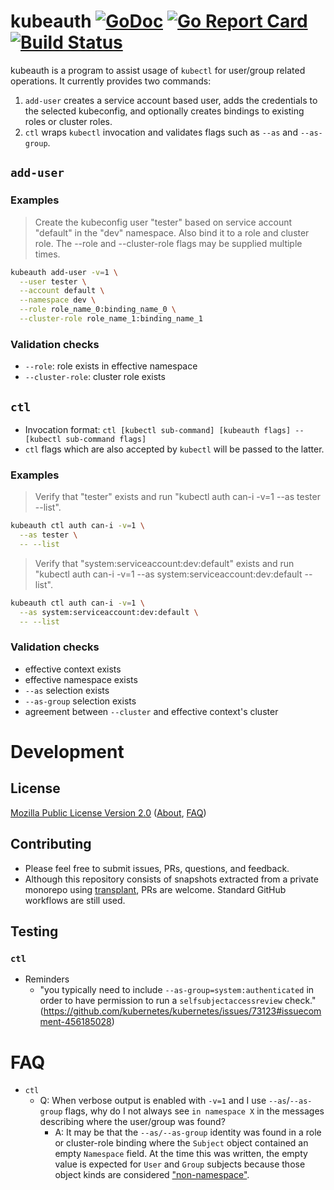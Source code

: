 # kubeauth [![GoDoc](https://godoc.org/github.com/codeactual/kubeauth?status.svg)](https://pkg.go.dev/mod/github.com/codeactual/kubeauth) [![Go Report Card](https://goreportcard.com/badge/github.com/codeactual/kubeauth)](https://goreportcard.com/report/github.com/codeactual/kubeauth) [![Build Status](https://travis-ci.org/codeactual/kubeauth.png)](https://travis-ci.org/codeactual/kubeauth)

kubeauth is a program to assist usage of `kubectl` for user/group related operations. It currently provides two commands:

1. `add-user` creates a service account based user, adds the credentials to the selected kubeconfig, and optionally creates bindings to existing roles or cluster roles.
1. `ctl` wraps `kubectl` invocation and validates flags such as `--as` and `--as-group`.

## `add-user`

### Examples

> Create the kubeconfig user "tester" based on service account "default" in the "dev" namespace. Also bind it to a role and cluster role. The --role and --cluster-role flags may be supplied multiple times.

```bash
kubeauth add-user -v=1 \
  --user tester \
  --account default \
  --namespace dev \
  --role role_name_0:binding_name_0 \
  --cluster-role role_name_1:binding_name_1
```

### Validation checks

- `--role`: role exists in effective namespace
- `--cluster-role`: cluster role exists

## `ctl`

- Invocation format: `ctl [kubectl sub-command] [kubeauth flags] -- [kubectl sub-command flags]`
- `ctl` flags which are also accepted by `kubectl` will be passed to the latter.

### Examples

> Verify that "tester" exists and run "kubectl auth can-i -v=1 --as tester --list".

```bash
kubeauth ctl auth can-i -v=1 \
  --as tester \
  -- --list
```

> Verify that "system:serviceaccount:dev:default" exists and run "kubectl auth can-i -v=1 --as system:serviceaccount:dev:default --list".

```bash
kubeauth ctl auth can-i -v=1 \
  --as system:serviceaccount:dev:default \
  -- --list
```

### Validation checks

- effective context exists
- effective namespace exists
- `--as` selection exists
- `--as-group` selection exists
- agreement between `--cluster` and effective context's cluster

# Development

## License

[Mozilla Public License Version 2.0](https://www.mozilla.org/en-US/MPL/2.0/) ([About](https://www.mozilla.org/en-US/MPL/), [FAQ](https://www.mozilla.org/en-US/MPL/2.0/FAQ/))

## Contributing

- Please feel free to submit issues, PRs, questions, and feedback.
- Although this repository consists of snapshots extracted from a private monorepo using [transplant](https://github.com/codeactual/transplant), PRs are welcome. Standard GitHub workflows are still used.

## Testing

### `ctl`

- Reminders
  - "you typically need to include `--as-group=system:authenticated` in order to have permission to run a `selfsubjectaccessreview` check." (https://github.com/kubernetes/kubernetes/issues/73123#issuecomment-456185028)

# FAQ

- `ctl`
  - Q: When verbose output is enabled with `-v=1` and I use `--as`/`--as-group` flags, why do I not always see `in namespace X` in the messages describing where the user/group was found?
    - A: It may be that the `--as/--as-group` identity was found in a role or cluster-role binding where the `Subject` object contained an empty `Namespace` field. At the time this was written, the empty value is expected for `User` and `Group` subjects because those object kinds are considered ["non-namespace"](https://kubernetes.io/docs/reference/generated/kubernetes-api/v1.17/#subject-v1-rbac-authorization-k8s-io).
